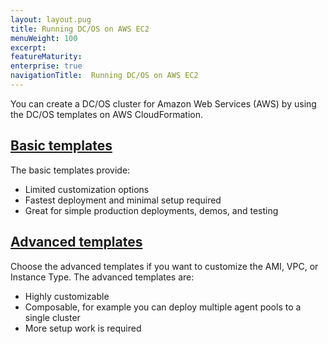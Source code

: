 ```yaml
---
layout: layout.pug
title: Running DC/OS on AWS EC2
menuWeight: 100
excerpt:
featureMaturity:
enterprise: true
navigationTitle:  Running DC/OS on AWS EC2
---
```


You can create a DC/OS cluster for Amazon Web Services (AWS) by using the DC/OS templates on AWS CloudFormation.

## [Basic templates](/docs/1.8/administration/installing/ent/cloud/aws/basic/)
The basic templates provide:

* Limited customization options
* Fastest deployment and minimal setup required
* Great for simple production deployments, demos, and testing

## [Advanced templates](/docs/1.8/administration/installing/ent/cloud/aws/advanced/)
Choose the advanced templates if you want to customize the AMI, VPC, or Instance Type. The advanced templates are:

* Highly customizable
* Composable, for example you can deploy multiple agent pools to a single cluster
* More setup work is required